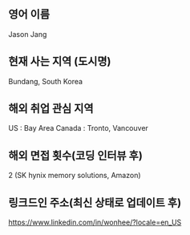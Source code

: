 ## 영어 이름
Jason Jang

## 현재 사는 지역 (도시명)
Bundang, South Korea

## 해외 취업 관심 지역
US : Bay Area
Canada : Tronto, Vancouver

## 해외 면접 횟수(코딩 인터뷰 후)
2 (SK hynix memory solutions, Amazon)

## 링크드인 주소(최신 상태로 업데이트 후)
https://www.linkedin.com/in/wonhee/?locale=en_US
